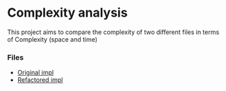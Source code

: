 # Complexity analysis

This project aims to compare the complexity of two different files in terms of Complexity (space and time)

### Files

- [Original impl](https://github.com/YumeT023/test-cc/blob/main/original_code.js)
- [Refactored impl](https://github.com/YumeT023/test-cc/blob/main/refactored.js)
